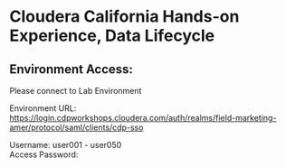 # Cloudera California Hands-on Experience, Data Lifecycle 

## Environment Access:

Please connect to Lab Environment

Environment URL: https://login.cdpworkshops.cloudera.com/auth/realms/field-marketing-amer/protocol/saml/clients/cdp-sso

Username:         user001 - user050  
Access Password:  
